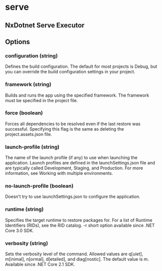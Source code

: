 # serve

## NxDotnet Serve Executor

## Options

### configuration (string)

Defines the build configuration. The default for most projects is Debug, but you can override the build configuration settings in your project.

### framework (string)

Builds and runs the app using the specified framework. The framework must be specified in the project file.

### force (boolean)

Forces all dependencies to be resolved even if the last restore was successful. Specifying this flag is the same as deleting the project.assets.json file.

### launch-profile (string)

The name of the launch profile (if any) to use when launching the application. Launch profiles are defined in the launchSettings.json file and are typically called Development, Staging, and Production. For more information, see Working with multiple environments.

### no-launch-profile (boolean)

Doesn&#39;t try to use launchSettings.json to configure the application.

### runtime (string)

Specifies the target runtime to restore packages for. For a list of Runtime Identifiers (RIDs), see the RID catalog. -r short option available since .NET Core 3.0 SDK.

### verbosity (string)

Sets the verbosity level of the command. Allowed values are q[uiet], m[inimal], n[ormal], d[etailed], and diag[nostic]. The default value is m. Available since .NET Core 2.1 SDK.
